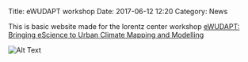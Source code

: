 Title: eWUDAPT workshop
Date: 2017-06-12 12:20
Category: News

This is basic website made for the lorentz center workshop [eWUDAPT: Bringing eScience to Urban Climate Mapping and Modelling](https://www.lorentzcenter.nl/lc/web/2017/892/info.php3?wsid=892&venue=Snellius)

![Alt Text]({filename}/images/poster.png)
